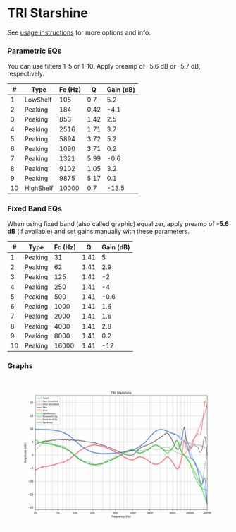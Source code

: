 # TRI Starshine
See [usage instructions](https://github.com/jaakkopasanen/AutoEq#usage) for more options and info.

### Parametric EQs
You can use filters 1-5 or 1-10. Apply preamp of -5.6 dB or -5.7 dB, respectively.

|   # | Type      |   Fc (Hz) |    Q |   Gain (dB) |
|-----|-----------|-----------|------|-------------|
|   1 | LowShelf  |       105 | 0.7  |         5.2 |
|   2 | Peaking   |       184 | 0.42 |        -4.1 |
|   3 | Peaking   |       853 | 1.42 |         2.5 |
|   4 | Peaking   |      2516 | 1.71 |         3.7 |
|   5 | Peaking   |      5894 | 3.72 |         5.2 |
|   6 | Peaking   |      1090 | 3.71 |         0.2 |
|   7 | Peaking   |      1321 | 5.99 |        -0.6 |
|   8 | Peaking   |      9102 | 1.05 |         3.2 |
|   9 | Peaking   |      9875 | 5.17 |         0.1 |
|  10 | HighShelf |     10000 | 0.7  |       -13.5 |

### Fixed Band EQs
When using fixed band (also called graphic) equalizer, apply preamp of **-5.6 dB** (if available) and set gains manually with these parameters.

|   # | Type    |   Fc (Hz) |    Q |   Gain (dB) |
|-----|---------|-----------|------|-------------|
|   1 | Peaking |        31 | 1.41 |         5   |
|   2 | Peaking |        62 | 1.41 |         2.9 |
|   3 | Peaking |       125 | 1.41 |        -2   |
|   4 | Peaking |       250 | 1.41 |        -4   |
|   5 | Peaking |       500 | 1.41 |        -0.6 |
|   6 | Peaking |      1000 | 1.41 |         1.6 |
|   7 | Peaking |      2000 | 1.41 |         1.6 |
|   8 | Peaking |      4000 | 1.41 |         2.8 |
|   9 | Peaking |      8000 | 1.41 |         0.2 |
|  10 | Peaking |     16000 | 1.41 |       -12   |

### Graphs
![](./TRI%20Starshine.png)
